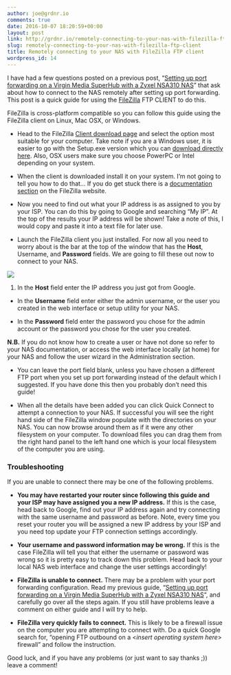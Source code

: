 ```yaml
---
author: joe@grdnr.io
comments: true
date: 2016-10-07 18:20:59+00:00
layout: post
link: http://grdnr.io/remotely-connecting-to-your-nas-with-filezilla-ftp-client/
slug: remotely-connecting-to-your-nas-with-filezilla-ftp-client
title: Remotely connecting to your NAS with FileZilla FTP client
wordpress_id: 14
---
```


I have had a few questions posted on a previous post, “[Setting up port forwarding on a Virgin Media SuperHub with a Zyxel NSA310 NAS](http://joegardiner.co.uk/external-ftp-nas-with-the-zyxel-nsa310-media-storage-and-a-super-hub/)” that ask about how to connect to the NAS remotely after setting up port forwarding. This post is a quick guide for using the [FileZilla](http://filezilla-project.org/) FTP CLIENT to do this.




FileZilla is cross-platform compatible so you can follow this guide using the FileZilla client on Linux, Mac OSX, or Windows.







  * Head to the FileZilla [Client download page](http://filezilla-project.org/download.php?type=client) and select the option most suitable for your computer. Take note if you are a Windows user, it is easier to go with the Setup.exe version which you can [download directly here](http://sourceforge.net/projects/filezilla/files/FileZilla_Client/3.5.3/FileZilla_3.5.3_win32-setup.exe/download). Also, OSX users make sure you choose PowerPC or Intel depending on your system.



  * When the client is downloaded install it on your system. I’m not going to tell you how to do that… If you do get stuck there is a [documentation section](http://wiki.filezilla-project.org/Documentation) on the FileZilla website.



  * Now you need to find out what your IP address is as assigned to you by your ISP. You can do this by going to Google and searching “My IP”. At the top of the results your IP address will be shown! Take a note of this, I would copy and paste it into a text file for later use.



  * Launch the FileZilla client you just installed. For now all you need to worry about is the bar at the top of the window that has the **Host**, Username, and **Password** fields. We are going to fill these out now to connect to your NAS.   

[![](http://images.grdnr.io/2012/04/Screen-Shot-2012-04-07-at-10.51.16.png)](http://images.grdnr.io/2012/04/Screen-Shot-2012-04-07-at-10.51.16.png)

1. In the **Host** field enter the IP address you just got from Google.



  * In the **Username** field enter either the admin username, or the user you created in the web interface or setup utility for your NAS.



  * In the **Password** field enter the password you chose for the admin account or the password you chose for the user you created.






**N.B.** If you do not know how to create a user or have not done so refer to your NAS documentation, or access the web interface locally (at home) for your NAS and follow the user wizard in the Administration section.







  * You can leave the port field blank, unless you have chosen a different FTP port when you set up port forwarding instead of the default which I suggested. If you have done this then you probably don’t need this guide!



  * When all the details have been added you can click Quick Connect to attempt a connection to your NAS. If successful you will see the right hand side of the FileZilla window populate with the directories on your NAS. You can now browse around them as if it were any other filesystem on your computer. To download files you can drag them from the right hand panel to the left hand one which is your local filesystem of the computer you are using.






### Troubleshooting





If you are unable to connect there may be one of the following problems.







  * **You may have restarted your router since following this guide and your ISP may have assigned you a new IP address.** If this is the case, head back to Google, find out your IP address again and try connecting with the same username and password as before. Note, every time you reset your router you will be assigned a new IP address by your ISP and you need top update your FTP connection settings accordingly.



  * **Your username and password information may be wrong.** If this is the case FileZilla will tell you that either the username or password was wrong so it is pretty easy to track down this problem. Head back to your local NAS web interface and change the user settings accordingly!



  * **FileZilla is unable to connect.** There may be a problem with your port forwarding configuration. Read my previous guide, “[Setting up port forwarding on a Virgin Media SuperHub with a Zyxel NSA310 NAS](http://joegardiner.co.uk/external-ftp-nas-with-the-zyxel-nsa310-media-storage-and-a-super-hub/)“, and carefully go over all the steps again. If you still have problems leave a comment on either guide and I will try to help.



  * **FileZilla very quickly fails to connect.** This is likely to be a firewall issue on the computer you are attempting to connect with. Do a quick Google search for, “opening FTP outbound on a <_insert operating system here_> firewall” and follow the instruction.






Good luck, and if you have any problems (or just want to say thanks ;)) leave a comment!
